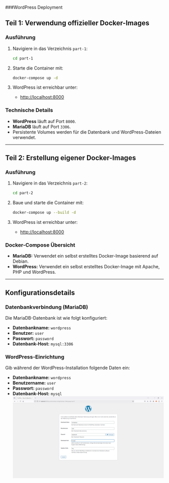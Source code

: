 ###WordPress Deployment
## **Teil 1: Verwendung offizieller Docker-Images**

### Ausführung
1. Navigiere in das Verzeichnis `part-1`:
   ```bash
   cd part-1
   ```

2. Starte die Container mit:
   ```bash
   docker-compose up -d
   ```

3. WordPress ist erreichbar unter:
   - [http://localhost:8000](http://localhost:8000)

### Technische Details
- **WordPress** läuft auf Port `8000`.
- **MariaDB** läuft auf Port `3306`.
- Persistente Volumes werden für die Datenbank und WordPress-Dateien verwendet.

---

## **Teil 2: Erstellung eigener Docker-Images**

### Ausführung
1. Navigiere in das Verzeichnis `part-2`:
   ```bash
   cd part-2
   ```

2. Baue und starte die Container mit:
   ```bash
   docker-compose up --build -d
   ```

3. WordPress ist erreichbar unter:
   - [http://localhost:8000](http://localhost:8000)

### Docker-Compose Übersicht
- **MariaDB:** Verwendet ein selbst erstelltes Docker-Image basierend auf Debian.
- **WordPress:** Verwendet ein selbst erstelltes Docker-Image mit Apache, PHP und WordPress.

---

## **Konfigurationsdetails**

### Datenbankverbindung (MariaDB)
Die MariaDB-Datenbank ist wie folgt konfiguriert:
- **Datenbankname:** `wordpress`
- **Benutzer:** `user`
- **Passwort:** `password`
- **Datenbank-Host:** `mysql:3306`

### WordPress-Einrichtung
Gib während der WordPress-Installation folgende Daten ein:
- **Datenbankname:** `wordpress`
- **Benutzername:** `user`
- **Passwort:** `password`
- **Datenbank-Host:** `mysql`
![WordPress Einrichtung](./Images/Login.PNG)
